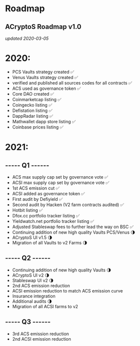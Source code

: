 # Roadmap

## ACryptoS Roadmap v1.0

_updated 2020-03-05_


# **2020:**
- PCS Vaults strategy created ✅
- Venus Vaults strategy created ✅
- verified and published all sources codes for all contracts ✅
- ACS used as governance token ✅
- Core DAO created ✅
- Coinmarketcap listing ✅
- Coingecko listing ✅
- Defistation listing ✅
- DappRadar listing ✅
- Mathwallet dapp store listing ✅
- Coinbase prices listing ✅
 
 
# **2021:**
 
## **----- Q1 ------**
- ACS max supply cap set by governance vote ✅
- ACSI max supply cap set by governance vote ✅
- 1st ACS emission cut ✅
- ACSI added as governance token ✅
- First audit by Defiyield ✅
- Second audit by Hacken (V2 farm contracts audited) ✅
- Hotbit listing ✅
- Dfox.cc portfolio tracker listing ✅
- Yieldwatch.net portfolio tracker listing ✅
- Adjusted Stableswap fees to further lead the way on BSC ✅
- Continuing addition of new high quality Vaults PCS/Venus 🌗
- ACryptoS UI v1.5 🌗
- Migration of all Vaults to v2 Farms 🌗


 
## **----- Q2 ------**

- Continuing addition of new high quality Vaults 🌗
- ACryptoS UI v2 🌗
- Stableswap UI v2 🌗
- 2nd ACS emission reduction
- ACSI emission reduction to match ACS emission curve
- Insurance integration
- Additional audits 🌗
- Migration of all ACSI farms to v2
 
 
## **----- Q3 ------**
- 3rd ACS emission reduction
- 2nd ACSI emission reduction

